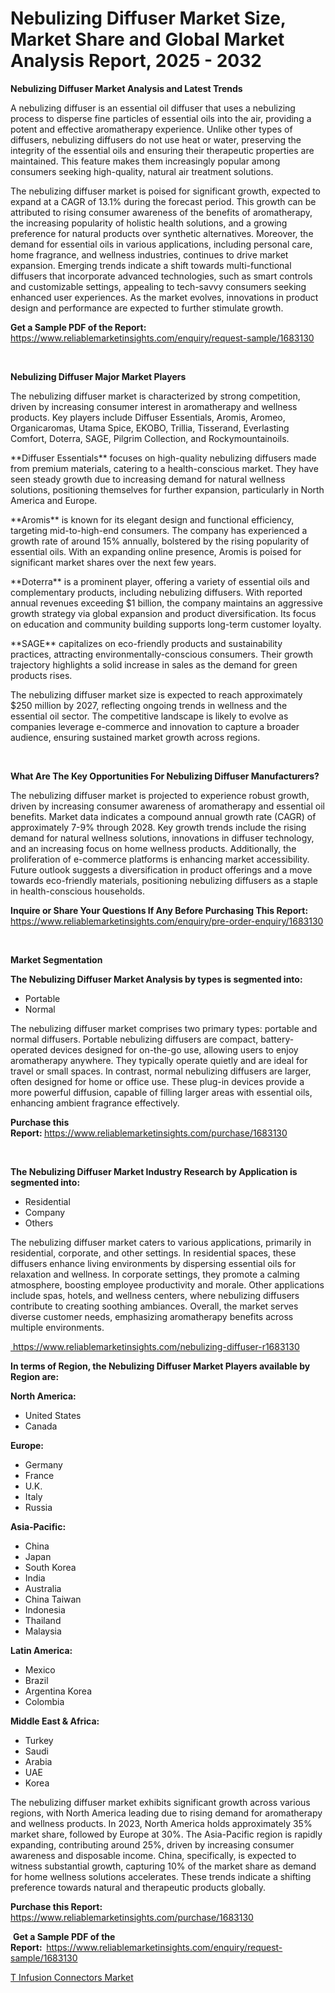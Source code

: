 <p><h1>Nebulizing Diffuser Market Size, Market Share and Global Market Analysis Report, 2025 - 2032</h1></p><p><strong>Nebulizing Diffuser Market Analysis and Latest Trends</strong></p>
<p><p>A nebulizing diffuser is an essential oil diffuser that uses a nebulizing process to disperse fine particles of essential oils into the air, providing a potent and effective aromatherapy experience. Unlike other types of diffusers, nebulizing diffusers do not use heat or water, preserving the integrity of the essential oils and ensuring their therapeutic properties are maintained. This feature makes them increasingly popular among consumers seeking high-quality, natural air treatment solutions.</p><p>The nebulizing diffuser market is poised for significant growth, expected to expand at a CAGR of 13.1% during the forecast period. This growth can be attributed to rising consumer awareness of the benefits of aromatherapy, the increasing popularity of holistic health solutions, and a growing preference for natural products over synthetic alternatives. Moreover, the demand for essential oils in various applications, including personal care, home fragrance, and wellness industries, continues to drive market expansion. Emerging trends indicate a shift towards multi-functional diffusers that incorporate advanced technologies, such as smart controls and customizable settings, appealing to tech-savvy consumers seeking enhanced user experiences. As the market evolves, innovations in product design and performance are expected to further stimulate growth.</p></p>
<p><strong>Get a Sample PDF of the Report:&nbsp;</strong> <a href="https://www.reliablemarketinsights.com/enquiry/request-sample/1683130?utm_campaign=3312&utm_medium=2&utm_source=Github&utm_content=ia&utm_term=26032025&utm_id=nebulizing-diffuser">https://www.reliablemarketinsights.com/enquiry/request-sample/1683130</a></p>
<p>&nbsp;</p>
<p><strong>Nebulizing Diffuser Major Market Players</strong></p>
<p><p>The nebulizing diffuser market is characterized by strong competition, driven by increasing consumer interest in aromatherapy and wellness products. Key players include Diffuser Essentials, Aromis, Aromeo, Organicaromas, Utama Spice, EKOBO, Trillia, Tisserand, Everlasting Comfort, Doterra, SAGE, Pilgrim Collection, and Rockymountainoils. </p><p>**Diffuser Essentials** focuses on high-quality nebulizing diffusers made from premium materials, catering to a health-conscious market. They have seen steady growth due to increasing demand for natural wellness solutions, positioning themselves for further expansion, particularly in North America and Europe.</p><p>**Aromis** is known for its elegant design and functional efficiency, targeting mid-to-high-end consumers. The company has experienced a growth rate of around 15% annually, bolstered by the rising popularity of essential oils. With an expanding online presence, Aromis is poised for significant market shares over the next few years.</p><p>**Doterra** is a prominent player, offering a variety of essential oils and complementary products, including nebulizing diffusers. With reported annual revenues exceeding $1 billion, the company maintains an aggressive growth strategy via global expansion and product diversification. Its focus on education and community building supports long-term customer loyalty.</p><p>**SAGE** capitalizes on eco-friendly products and sustainability practices, attracting environmentally-conscious consumers. Their growth trajectory highlights a solid increase in sales as the demand for green products rises.</p><p>The nebulizing diffuser market size is expected to reach approximately $250 million by 2027, reflecting ongoing trends in wellness and the essential oil sector. The competitive landscape is likely to evolve as companies leverage e-commerce and innovation to capture a broader audience, ensuring sustained market growth across regions.</p></p>
<p>&nbsp;</p>
<p><strong>What Are The Key Opportunities For Nebulizing Diffuser Manufacturers?</strong></p>
<p><p>The nebulizing diffuser market is projected to experience robust growth, driven by increasing consumer awareness of aromatherapy and essential oil benefits. Market data indicates a compound annual growth rate (CAGR) of approximately 7-9% through 2028. Key growth trends include the rising demand for natural wellness solutions, innovations in diffuser technology, and an increasing focus on home wellness products. Additionally, the proliferation of e-commerce platforms is enhancing market accessibility. Future outlook suggests a diversification in product offerings and a move towards eco-friendly materials, positioning nebulizing diffusers as a staple in health-conscious households.</p></p>
<p><strong>Inquire or Share Your Questions If Any Before Purchasing This Report:</strong> <a href="https://www.reliablemarketinsights.com/enquiry/pre-order-enquiry/1683130?utm_campaign=3312&utm_medium=2&utm_source=Github&utm_content=ia&utm_term=26032025&utm_id=nebulizing-diffuser">https://www.reliablemarketinsights.com/enquiry/pre-order-enquiry/1683130</a></p>
<p>&nbsp;</p>
<p><strong>Market Segmentation</strong></p>
<p><strong>The Nebulizing Diffuser Market Analysis by types is segmented into:</strong></p>
<p><ul><li>Portable</li><li>Normal</li></ul></p>
<p><p>The nebulizing diffuser market comprises two primary types: portable and normal diffusers. Portable nebulizing diffusers are compact, battery-operated devices designed for on-the-go use, allowing users to enjoy aromatherapy anywhere. They typically operate quietly and are ideal for travel or small spaces. In contrast, normal nebulizing diffusers are larger, often designed for home or office use. These plug-in devices provide a more powerful diffusion, capable of filling larger areas with essential oils, enhancing ambient fragrance effectively.</p></p>
<p><strong>Purchase this Report:&nbsp;</strong><a href="https://www.reliablemarketinsights.com/purchase/1683130?utm_campaign=3312&utm_medium=2&utm_source=Github&utm_content=ia&utm_term=26032025&utm_id=nebulizing-diffuser">https://www.reliablemarketinsights.com/purchase/1683130</a></p>
<p>&nbsp;</p>
<p><strong>The Nebulizing Diffuser Market Industry Research by Application is segmented into:</strong></p>
<p><ul><li>Residential</li><li>Company</li><li>Others</li></ul></p>
<p><p>The nebulizing diffuser market caters to various applications, primarily in residential, corporate, and other settings. In residential spaces, these diffusers enhance living environments by dispersing essential oils for relaxation and wellness. In corporate settings, they promote a calming atmosphere, boosting employee productivity and morale. Other applications include spas, hotels, and wellness centers, where nebulizing diffusers contribute to creating soothing ambiances. Overall, the market serves diverse customer needs, emphasizing aromatherapy benefits across multiple environments.</p></p>
<p><a href="https://www.reliablemarketinsights.com/nebulizing-diffuser-r1683130?utm_campaign=3312&utm_medium=2&utm_source=Github&utm_content=ia&utm_term=26032025&utm_id=nebulizing-diffuser">&nbsp;https://www.reliablemarketinsights.com/nebulizing-diffuser-r1683130</a></p>
<p><strong>In terms of Region, the Nebulizing Diffuser Market Players available by Region are:</strong></p>
<p>
    <p> <strong> North America: </strong>
        <ul>
            <li>United States</li>
            <li>Canada</li>
        </ul>
        </p> 
    <p> <strong> Europe: </strong>
        <ul>
            <li>Germany</li>
            <li>France</li>
            <li>U.K.</li>
            <li>Italy</li>
            <li>Russia</li>
        </ul>
        </p> 
    <p> <strong> Asia-Pacific: </strong>
        <ul>
            <li>China</li>
            <li>Japan</li>
            <li>South Korea</li>
            <li>India</li>
            <li>Australia</li>
            <li>China Taiwan</li>
            <li>Indonesia</li>
            <li>Thailand</li>
            <li>Malaysia</li>
        </ul>
        </p> 
    <p> <strong> Latin America: </strong>
        <ul>
            <li>Mexico</li>
            <li>Brazil</li>
            <li>Argentina Korea</li>
            <li>Colombia</li>
        </ul>
        </p> 
    <p> <strong> Middle East & Africa: </strong>
        <ul>
            <li>Turkey</li>
            <li>Saudi</li>
            <li>Arabia</li>
            <li>UAE</li>
            <li>Korea</li>
        </ul>
    </p>
    </p>
<p><p>The nebulizing diffuser market exhibits significant growth across various regions, with North America leading due to rising demand for aromatherapy and wellness products. In 2023, North America holds approximately 35% market share, followed by Europe at 30%. The Asia-Pacific region is rapidly expanding, contributing around 25%, driven by increasing consumer awareness and disposable income. China, specifically, is expected to witness substantial growth, capturing 10% of the market share as demand for home wellness solutions accelerates. These trends indicate a shifting preference towards natural and therapeutic products globally.</p></p>
<p><strong>Purchase this Report: </strong><a href="https://www.reliablemarketinsights.com/purchase/1683130?utm_campaign=3312&utm_medium=2&utm_source=Github&utm_content=ia&utm_term=26032025&utm_id=nebulizing-diffuser">https://www.reliablemarketinsights.com/purchase/1683130</a></p>
<p>&nbsp;<strong>Get a Sample PDF of the Report:&nbsp;&nbsp;</strong><a href="https://www.reliablemarketinsights.com/enquiry/request-sample/1683130?utm_campaign=3312&utm_medium=2&utm_source=Github&utm_content=ia&utm_term=26032025&utm_id=nebulizing-diffuser">https://www.reliablemarketinsights.com/enquiry/request-sample/1683130</a></p>
<p><strong></strong></p>
<p><p><a href="https://github.com/casimbrhelck/Market-Research-Report-List-1/blob/main/t-infusion-connectors-market.md?utm_campaign=3312&utm_medium=2&utm_source=Github&utm_content=ia&utm_term=26032025&utm_id=nebulizing-diffuser">T Infusion Connectors Market</a></p></p>